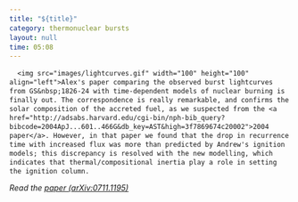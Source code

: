 ```yaml
---
title: "${title}"
category: thermonuclear bursts
layout: null
time: 05:08
---
```

<!-- converted from blosxom format post by dkg 22.1.2022 -->
<!-- created by convert.pl on Mon Jan 30 23:09:41 EST 2012 -->
<!-- converted from ../2007/11/model-lightcurves-for-bursts-from-gs.html -->
<!-- Post timestamp Friday, November 09, 2007 3:08 PM -->
<!-- touch -t 200711091508 -->
<!-- Labels: 2007, papers, thermonuclear bursts -->
      <img src="images/lightcurves.gif" width="100" height="100" align="left">Alex's paper comparing the observed burst lightcurves from GS&nbsp;1826-24 with time-dependent models of nuclear burning is finally out. The correspondence is really remarkable, and confirms the solar composition of the accreted fuel, as we suspected from the <a href="http://adsabs.harvard.edu/cgi-bin/nph-bib_query?bibcode=2004ApJ...601..466G&db_key=AST&high=3f7869674c20002">2004 paper</a>. However, in that paper we found that the drop in recurrence time with increased flux was more than predicted by Andrew's ignition models; this discrepancy is resolved with the new modelling, which indicates that thermal/compositional inertia play a role in setting the ignition column.
<p>
<em>Read the <a href="http://arxiv.org/abs/0711.1195">paper (arXiv:0711.1195)</a></em>
